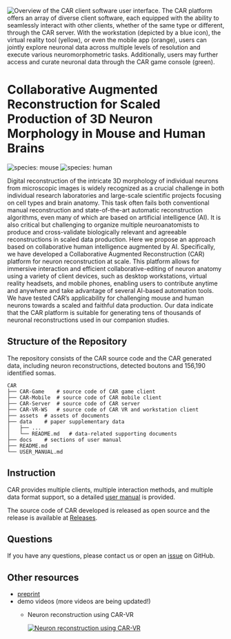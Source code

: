 
![Overview of the CAR client software user interface. The CAR platform offers an array of diverse client software, each equipped with the ability to seamlessly interact with other clients, whether of the same type or different, through the CAR server. With the workstation (depicted by a blue icon), the virtual reality tool (yellow), or even the mobile app (orange), users can jointly explore neuronal data across multiple levels of resolution and execute various neuromorphometric tasks. Additionally, users may further access and curate neuronal data through the CAR game console (green).](./assets/banner.png)

# Collaborative Augmented Reconstruction for Scaled Production of 3D Neuron Morphology in Mouse and Human Brains

![species: mouse](https://img.shields.io/badge/species-mouse-blue.svg)
![species: human](https://img.shields.io/badge/species-human-green.svg)

Digital reconstruction of the intricate 3D morphology of individual neurons from microscopic images is widely recognized as a crucial challenge in both individual research laboratories and large-scale scientific projects focusing on cell types and brain anatomy. This task often fails both conventional manual reconstruction and state-of-the-art automatic reconstruction algorithms, even many of which are based on artificial intelligence (AI). It is also critical but challenging to organize multiple neuroanatomists to produce and cross-validate biologically relevant and agreeable reconstructions in scaled data production. Here we propose an approach based on collaborative human intelligence augmented by AI. Specifically, we have developed a Collaborative Augmented Reconstruction (CAR) platform for neuron reconstruction at scale. This platform allows for immersive interaction and efficient collaborative-editing of neuron anatomy using a variety of client devices, such as desktop workstations, virtual reality headsets, and mobile phones, enabling users to contribute anytime and anywhere and take advantage of several AI-based automation tools. We have tested CAR’s applicability for challenging mouse and human neurons towards a scaled and faithful data production. Our data indicate that the CAR platform is suitable for generating tens of thousands of neuronal reconstructions used in our companion studies.

## Structure of the Repository

The repository consists of the CAR source code and the CAR generated data, including neuron reconstructions, detected boutons and 156,190 identified somas.

```
CAR
├── CAR-Game	# source code of CAR game client
├── CAR-Mobile	# source code of CAR mobile client
├── CAR-Server	# source code of CAR server
├── CAR-VR-WS	# source code of CAR VR and workstation client
├── assets	# assets of documents
├── data	# paper supplementary data
│   ├── ...
│   └── README.md   # data-related supporting documents
├── docs	# sections of user manual
├── README.md
└── USER_MANUAL.md
```

## Instruction

CAR provides multiple clients, multiple interaction methods, and multiple data format support, so a detailed [user manual](./USER_MANUAL.md) is provided.

The source code of CAR developed is released as open source and the release is available at [Releases](https://github.com/neurogeom/CAR/releases).

## Questions

If you have any questions, please contact us or open an [issue](https://github.com/neurogeom/CAR/issues/new) on GitHub.

## Other resources

- [preprint](https://www.researchsquare.com/article/rs-3371435/v1)
- demo videos (more videos are being updated!)
  - Neuron reconstruction using CAR-VR
    
    [![Neuron reconstruction using CAR-VR](https://img.youtube.com/vi/kSK-HIsErpc/hqdefault.jpg)](https://youtu.be/kSK-HIsErpc)

